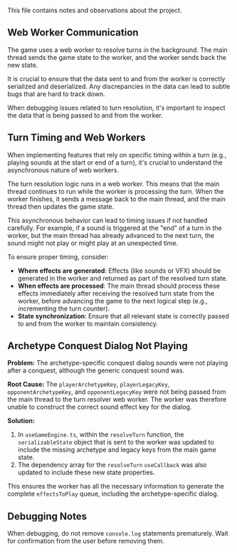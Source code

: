 This file contains notes and observations about the project.

## Web Worker Communication

The game uses a web worker to resolve turns in the background. The main thread sends the game state to the worker, and the worker sends back the new state.

It is crucial to ensure that the data sent to and from the worker is correctly serialized and deserialized. Any discrepancies in the data can lead to subtle bugs that are hard to track down.

When debugging issues related to turn resolution, it's important to inspect the data that is being passed to and from the worker.

## Turn Timing and Web Workers

When implementing features that rely on specific timing within a turn (e.g., playing sounds at the start or end of a turn), it's crucial to understand the asynchronous nature of web workers.

The turn resolution logic runs in a web worker. This means that the main thread continues to run while the worker is processing the turn. When the worker finishes, it sends a message back to the main thread, and the main thread then updates the game state.

This asynchronous behavior can lead to timing issues if not handled carefully. For example, if a sound is triggered at the "end" of a turn in the worker, but the main thread has already advanced to the next turn, the sound might not play or might play at an unexpected time.

To ensure proper timing, consider:

*   **Where effects are generated**: Effects (like sounds or VFX) should be generated in the worker and returned as part of the resolved turn state.
*   **When effects are processed**: The main thread should process these effects immediately after receiving the resolved turn state from the worker, before advancing the game to the next logical step (e.g., incrementing the turn counter).
*   **State synchronization**: Ensure that all relevant state is correctly passed to and from the worker to maintain consistency.

## Archetype Conquest Dialog Not Playing

**Problem:** The archetype-specific conquest dialog sounds were not playing after a conquest, although the generic conquest sound was.

**Root Cause:** The `playerArchetypeKey`, `playerLegacyKey`, `opponentArchetypeKey`, and `opponentLegacyKey` were not being passed from the main thread to the turn resolver web worker. The worker was therefore unable to construct the correct sound effect key for the dialog.

**Solution:**
1.  In `useGameEngine.ts`, within the `resolveTurn` function, the `serializableState` object that is sent to the worker was updated to include the missing archetype and legacy keys from the main game state.
2.  The dependency array for the `resolveTurn` `useCallback` was also updated to include these new state properties.

This ensures the worker has all the necessary information to generate the complete `effectsToPlay` queue, including the archetype-specific dialog.

## Debugging Notes

When debugging, do not remove `console.log` statements prematurely. Wait for confirmation from the user before removing them.
